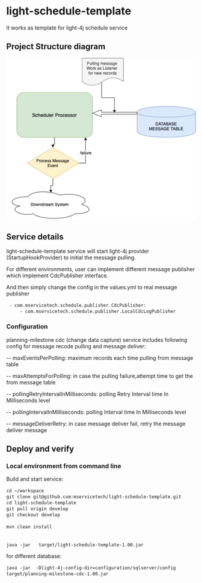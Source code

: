 # light-schedule-template
It works as template for light-4j schedule service


## Project Structure diagram


![diagram](doc/diagram.png)


## Service details


light-schedule-template  service will start light-4j  provider (StartupHookProvider) to initial the message pulling.

For different environments, user can implement different message publisher which implement CdcPublisher interface.

And then simply change the config in the values.yml to real message publisher

 ```
  - com.mservicetech.schedule.publisher.CdcPublisher:
      - com.mservicetech.schedule.publisher.LocalCdcLogPublisher
 ```


### Configuration


planning-milestone cdc (change data capture) service includes following config for message recode pulling and message deliver:


 -- maxEventsPerPolling: maximum records each time pulling from message table

 -- maxAttemptsForPolling: in case the pulling failure,attempt time to get the from message table

 -- pollingRetryIntervalInMilliseconds:  polling Retry Interval time  In Milliseconds level

 -- pollingIntervalInMilliseconds: polling Interval time In Milliseconds level

 -- messageDeliverRetry: in case message deliver fail, retry the message deliver message


## Deploy and verify

 ### Local environment from command line

 Build and start service:

 ```
 cd ~/workspace
 git clone git@github.com:mservicetech/light-schedule-template.git
 cd light-schedule-template
 git pull origin develop
 git checkout develop

 mvn clean install


java -jar   target/light-schedule-template-1.00.jar

 ```

 for different database:

  ```
 java -jar  -Dlight-4j-config-dir=configuration/sqlserver/config  target/planning-milestone-cdc-1.00.jar


 ```